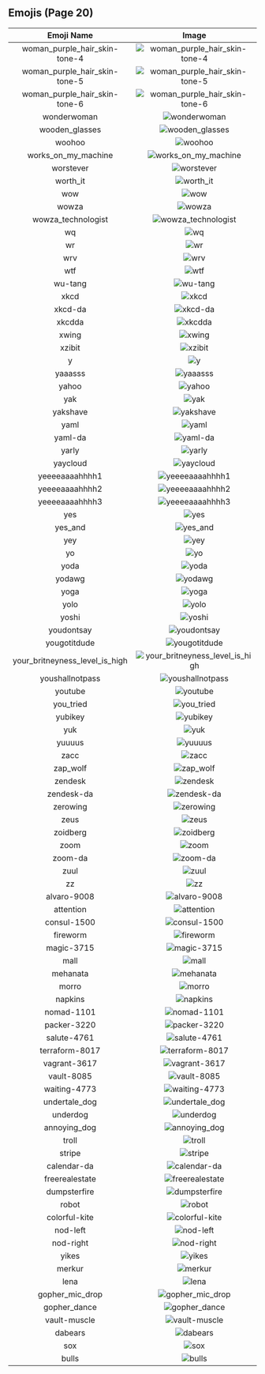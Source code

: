 
  ## Emojis (Page 20)
  |Emoji Name|Image|
  | :-: | :-: |
  |woman_purple_hair_skin-tone-4| ![woman_purple_hair_skin-tone-4](/output/woman_purple_hair_skin-tone-4.png)|
  |woman_purple_hair_skin-tone-5| ![woman_purple_hair_skin-tone-5](/output/woman_purple_hair_skin-tone-5.png)|
  |woman_purple_hair_skin-tone-6| ![woman_purple_hair_skin-tone-6](/output/woman_purple_hair_skin-tone-6.png)|
  |wonderwoman| ![wonderwoman](/output/wonderwoman.png)|
  |wooden_glasses| ![wooden_glasses](/output/wooden_glasses.png)|
  |woohoo| ![woohoo](/output/woohoo.png)|
  |works_on_my_machine| ![works_on_my_machine](/output/works_on_my_machine.jpg)|
  |worstever| ![worstever](/output/worstever.jpg)|
  |worth_it| ![worth_it](/output/worth_it.png)|
  |wow| ![wow](/output/wow.gif)|
  |wowza| ![wowza](/output/wowza.png)|
  |wowza_technologist| ![wowza_technologist](/output/wowza_technologist.png)|
  |wq| ![wq](/output/wq.png)|
  |wr| ![wr](/output/wr.gif)|
  |wrv| ![wrv](/output/wrv.png)|
  |wtf| ![wtf](/output/wtf.png)|
  |wu-tang| ![wu-tang](/output/wu-tang.jpg)|
  |xkcd| ![xkcd](/output/xkcd.png)|
  |xkcd-da| ![xkcd-da](/output/xkcd-da)|
  |xkcdda| ![xkcdda](/output/xkcdda.png)|
  |xwing| ![xwing](/output/xwing.png)|
  |xzibit| ![xzibit](/output/xzibit.png)|
  |y| ![y](/output/y.gif)|
  |yaaasss| ![yaaasss](/output/yaaasss.png)|
  |yahoo| ![yahoo](/output/yahoo.jpg)|
  |yak| ![yak](/output/yak.jpg)|
  |yakshave| ![yakshave](/output/yakshave.png)|
  |yaml| ![yaml](/output/yaml.png)|
  |yaml-da| ![yaml-da](/output/yaml-da.png)|
  |yarly| ![yarly](/output/yarly.png)|
  |yaycloud| ![yaycloud](/output/yaycloud.png)|
  |yeeeeaaaahhhh1| ![yeeeeaaaahhhh1](/output/yeeeeaaaahhhh1.png)|
  |yeeeeaaaahhhh2| ![yeeeeaaaahhhh2](/output/yeeeeaaaahhhh2.png)|
  |yeeeeaaaahhhh3| ![yeeeeaaaahhhh3](/output/yeeeeaaaahhhh3.png)|
  |yes| ![yes](/output/yes.png)|
  |yes_and| ![yes_and](/output/yes_and.png)|
  |yey| ![yey](/output/yey.png)|
  |yo| ![yo](/output/yo.png)|
  |yoda| ![yoda](/output/yoda.gif)|
  |yodawg| ![yodawg](/output/yodawg.jpg)|
  |yoga| ![yoga](/output/yoga.gif)|
  |yolo| ![yolo](/output/yolo.png)|
  |yoshi| ![yoshi](/output/yoshi.gif)|
  |youdontsay| ![youdontsay](/output/youdontsay.png)|
  |yougotitdude| ![yougotitdude](/output/yougotitdude.gif)|
  |your_britneyness_level_is_high| ![your_britneyness_level_is_high](/output/your_britneyness_level_is_high.jpg)|
  |youshallnotpass| ![youshallnotpass](/output/youshallnotpass.jpg)|
  |youtube| ![youtube](/output/youtube.png)|
  |you_tried| ![you_tried](/output/you_tried.png)|
  |yubikey| ![yubikey](/output/yubikey.png)|
  |yuk| ![yuk](/output/yuk.jpg)|
  |yuuuus| ![yuuuus](/output/yuuuus.png)|
  |zacc| ![zacc](/output/zacc.gif)|
  |zap_wolf| ![zap_wolf](/output/zap_wolf.png)|
  |zendesk| ![zendesk](/output/zendesk.png)|
  |zendesk-da| ![zendesk-da](/output/zendesk-da.png)|
  |zerowing| ![zerowing](/output/zerowing.png)|
  |zeus| ![zeus](/output/zeus.jpg)|
  |zoidberg| ![zoidberg](/output/zoidberg.png)|
  |zoom| ![zoom](/output/zoom.png)|
  |zoom-da| ![zoom-da](/output/zoom-da.png)|
  |zuul| ![zuul](/output/zuul.png)|
  |zz| ![zz](/output/zz.png)|
  |alvaro-9008| ![alvaro-9008](/output/alvaro-9008.jpg)|
  |attention| ![attention](/output/attention.png)|
  |consul-1500| ![consul-1500](/output/consul-1500.png)|
  |fireworm| ![fireworm](/output/fireworm.jpg)|
  |magic-3715| ![magic-3715](/output/magic-3715.gif)|
  |mall| ![mall](/output/mall)|
  |mehanata| ![mehanata](/output/mehanata)|
  |morro| ![morro](/output/morro)|
  |napkins| ![napkins](/output/napkins.png)|
  |nomad-1101| ![nomad-1101](/output/nomad-1101.png)|
  |packer-3220| ![packer-3220](/output/packer-3220.png)|
  |salute-4761| ![salute-4761](/output/salute-4761.png)|
  |terraform-8017| ![terraform-8017](/output/terraform-8017.png)|
  |vagrant-3617| ![vagrant-3617](/output/vagrant-3617.png)|
  |vault-8085| ![vault-8085](/output/vault-8085.png)|
  |waiting-4773| ![waiting-4773](/output/waiting-4773.png)|
  |undertale_dog| ![undertale_dog](/output/undertale_dog.gif)|
  |underdog| ![underdog](/output/underdog)|
  |annoying_dog| ![annoying_dog](/output/annoying_dog)|
  |troll| ![troll](/output/troll.png)|
  |stripe| ![stripe](/output/stripe.png)|
  |calendar-da| ![calendar-da](/output/calendar-da.png)|
  |freerealestate| ![freerealestate](/output/freerealestate.jpg)|
  |dumpsterfire| ![dumpsterfire](/output/dumpsterfire.gif)|
  |robot| ![robot](/output/robot.png)|
  |colorful-kite| ![colorful-kite](/output/colorful-kite.png)|
  |nod-left| ![nod-left](/output/nod-left.gif)|
  |nod-right| ![nod-right](/output/nod-right)|
  |yikes| ![yikes](/output/yikes.gif)|
  |merkur| ![merkur](/output/merkur.png)|
  |lena| ![lena](/output/lena.jpg)|
  |gopher_mic_drop| ![gopher_mic_drop](/output/gopher_mic_drop.png)|
  |gopher_dance| ![gopher_dance](/output/gopher_dance.gif)|
  |vault-muscle| ![vault-muscle](/output/vault-muscle.png)|
  |dabears| ![dabears](/output/dabears.png)|
  |sox| ![sox](/output/sox.png)|
  |bulls| ![bulls](/output/bulls.png)|
  